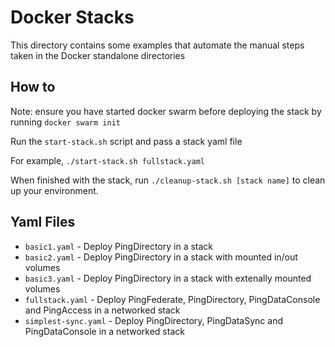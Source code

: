 # Docker Stacks
This directory contains some examples that automate the manual steps taken in the Docker standalone directories

## How to
Note: ensure you have started docker swarm before deploying the stack by running `docker swarm init`

Run the `start-stack.sh` script and pass a stack yaml file

For example, `./start-stack.sh fullstack.yaml`

When finished with the stack, run `./cleanup-stack.sh [stack name]` to clean up your environment.

## Yaml Files
* `basic1.yaml` - Deploy PingDirectory in a stack
* `basic2.yaml` - Deploy PingDirectory in a stack with mounted in/out volumes
* `basic3.yaml` - Deploy PingDirectory in a stack with extenally mounted volumes
* `fullstack.yaml` - Deploy PingFederate, PingDirectory, PingDataConsole and PingAccess in a networked stack
* `simplest-sync.yaml` - Deploy PingDirectory, PingDataSync and PingDataConsole in a networked stack


